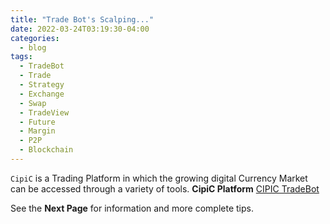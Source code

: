 ```yaml
---
title: "Trade Bot's Scalping..."
date: 2022-03-24T03:19:30-04:00
categories:
  - blog
tags:
  - TradeBot
  - Trade
  - Strategy
  - Exchange
  - Swap
  - TradeView
  - Future
  - Margin
  - P2P
  - Blockchain
---
```


`CipiC` is a Trading Platform in which the growing digital Currency Market can be accessed through a variety of tools. __CipiC Platform__  [CIPIC TradeBot](https://cipic.ir/trade)

See the __Next Page__ for information and more complete tips.
